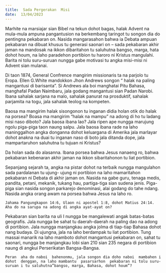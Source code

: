 ```yaml
---
title:  Sada Pergerakan  Misi
date:  13/04/2023
---
```


Marhite na marsiajar sian Bibel na tekun  dohot bagas, halak Advent na mula-mula ampuna pangantusion na berkembang taringot tu songon dia do pentingna pekabaran on.  Nasida mangarasahon bahwa ia Debata ampuan  pekabaran na dibuat khusus tu generasi  saonari  on – sada pekabaran akhir  jaman  na mandosak na ikkon dibaritahon tu saluhutna  bangso, marga, hata dohot houm, na laho paradehon  portibion tu haroro ni Kristus  mangulahi. Barita ni tolu suru-suruan nungga gabe motivasi tu angka misi-misi ni Advent sian mulanai.

Di taon 1874, General Confrence  mangirim missionaris ta na parjolo tu Eropa. Ellen G.White mandokkon Jhon Andrews songon “ halak na paling mangantusi di barisanta”. Si Andrews ala boi manghatai Pitu Bahasa, manghafal Padan  Naimbaru, jala godang  mangantusi sian Padan Narobi. Ibana sahalak sarjana  na malo, sahalak  panurat na prosduktif, sahalak  parjamita na togu, jala sahalak  teolog na kompeten.

Baosa ma mangirim halak sisongonon  tu inganan didia holan otik do halak na porsea? Boasa ma mangirim “halak na mampu” na adong di ho tu ladang  misi naso diboto? Jala baosa ibana lao? Jala  ripen ape nungga marujung  ngolu piga-piga taon naung salpu. Jala baosa  ibana rade na laho maninggalhon angka donganna dohot keluargana di Amerika jala marlayar dohot anakna na duai tu inganan  naso di boto jala ditanda dope, jala mampartaruhon saluhutna tu tujuan ni Kristus?

Da holan sada do alasanna.  Ibana porsea bahwa Jesus  nanaeng  ro, bahwa pekabaran kebenaran akhir jaman na ikkon  sibaritahonon tu liat portibion.

Sepanjang  sejarah ta, angka na pistar dohot  na terbaik nungga mangulahon sada pardalanan tu ujung- ujung  ni portibion na laho  mamaritahon pekabaran ni Debata di akhir jaman on. Nasida na gabe guru, tenaga  medis, pandita, petani, mekanik, tukang  hau, partiga-tiga sian sudena jenis. Piga-piga sian nasida  songon  parkarejo  denominasi, alai godang do tahe ndang. Nasida angka orang  awam na porsea bahwa Jesus  na laho ro.

`Jahama Pangungkapon 14:6, Ulaon ni apostel 1:8, dohot Matius 24:14. Aha do na sarupa na adong di angka ayat-ayat on?`

Pekabaran  sian barita na uli I nungga be mangalewati angak batas-batas  geografis. Jala nungga be sahat tu daerah-daerah na paling dao  na adong di portibion.  Jala nungga  manjangkau angka jolma di tiap-tiap Bahasa dohot  nang  budaya. Di ujungna, jala na laho berdampak tu liat portibion. Tung  massai manarik na laho  mamboto dohot  mangantusi  pekabaran  on, sahat tu saonari, nungga be manjangkau lobi sian 210 sian 235 negara di portibion naung di angkui Perserikatan Bangsa-Bangsa.

`Peran  aha do naboi  bahenonmu, jala songon dia doho naboi  mambahen i dohot  denggan, na laho mambantu  pasarsarhon  pekabaran ni tolu suru-suruan i tu saluhutna”bangso, marga, Bahasa, dohot houm”?`